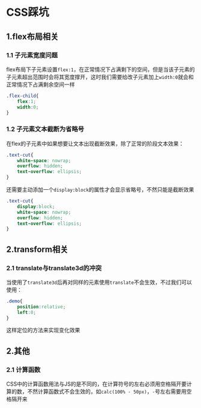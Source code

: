 # CSS踩坑

## 1.flex布局相关

### 1.1 子元素宽度问题

flex布局下子元素设置`flex:1`，在正常情况下占满剩下的空间，但是当该子元素的子元素超出范围时会将其宽度撑开，这时我们需要给改子元素加上`width:0`就会和正常情况下占满剩余空间一样

```css
.flex-child{
    flex:1;
    width:0;
}
```



### 1.2 子元素文本截断为省略号

在flex的子元素中如果想要让文本出现截断效果，除了正常的阶段文本效果：

```css
.text-cut{
    white-space: nowrap;
    overflow: hidden;
    text-overflow: ellipsis;
}
```

还需要主动添加一个`display:block`的属性才会显示省略号，不然只能是截断效果

```css
.text-cut{
 	display:block;
    white-space: nowrap;
    overflow: hidden;
    text-overflow: ellipsis;
}
```



## 2.transform相关

### 2.1 translate与translate3d的冲突

当使用了`translate3d`后再对同样的元素使用`translate`不会生效，不过我们可以使用：

```css
.demo{
    position:relative;
    left:0;
}
```

这样定位的方法来实现变化效果



## 2.其他

### 2.1 计算函数

CSS中的计算函数用法与JS的是不同的，在计算符号的左右必须用空格隔开要计算的数，不然计算函数式不会生效的，如`calc(100% - 50px)`，`-`号左右需要用空格隔开来